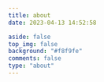 ```yaml
---
title: about
date: 2023-04-13 14:52:58

aside: false
top_img: false
background: "#f8f9fe"
comments: false
type: "about"
---
```


